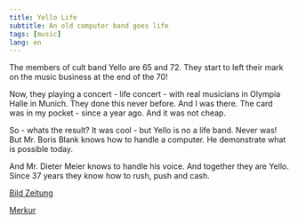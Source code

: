 ```yaml
---
title: Yello Life
subtitle: An old computer band goes life
tags: [music]
lang: en
---
```


The members of cult band Yello are 65 and 72. They start to left their mark on the music business at the end of the 70!

Now, they playing a concert - life concert - with real musicians in Olympia Halle in Munich. They done this never before. And I was there. The card was in my pocket - since a year ago. And it was not cheap.

So - whats the result? It was cool - but Yello is no a life band. Never was! But Mr. Boris Blank knows how to handle a computer. He demonstrate what is possible today.

And Mr. Dieter Meier knows to handle his voice. And together they are Yello. Since 37 years they know how to rush, push and cash.

[Bild Zeitung][1]

[Merkur][2]

[1]: http://www.bild.de/regional/muenchen/olympiapark/yello-konzert-olympiahalle-54096656.bild.html
[2]: https://www.merkur.de/kultur/yello-in-olympiahalle-elektro-mit-herz-hirn-und-humor-9425331.html
